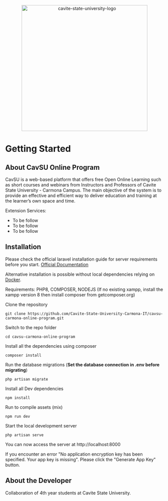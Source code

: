 <p align="center"><img src="https://i.ibb.co/dP0vd11/cavite-state-university-logo.png" alt="cavite-state-university-logo" width="400"  border="0"></p>

# Getting Started

## About CavSU Online Program

CavSU is a web-based platform that offers free Open Online Learning such as short courses and webinars from Instructors and Professors of Cavite State University - Carmona Campus. The main objective of the system is to provide an effective and efficient way to deliver education and training at the learner’s own space and time.

Extension Services:
- To be follow
- To be follow
- To be follow


## Installation

Please check the official laravel installation guide for server requirements before you start. [Official Documentation](https://laravel.com/docs/5.4/installation#installation)

Alternative installation is possible without local dependencies relying on [Docker](#docker). 

Requirements:  PHP8, COMPOSER, NODEJS (If no existing xampp,  install the xampp version 8 then install composer from getcomposer.org)

Clone the repository

    git clone https://github.com/Cavite-State-University-Carmona-IT/cavsu-carmona-online-program.git

Switch to the repo folder

    cd cavsu-carmona-online-program

Install all the dependencies using composer

    composer install

Run the database migrations (**Set the database connection in .env before migrating**)

    php artisan migrate

Install all Dev dependencies 

    npm install

Run to compile assets (mix)

    npm run dev

Start the local development server

    php artisan serve

You can now access the server at http://localhost:8000

If you encounter an error "No application encryption key has been specified. Your app key is missing". Please click the "Generate App Key" button.

## About the Developer

Collaboration of 4th year students at Cavite State University.
